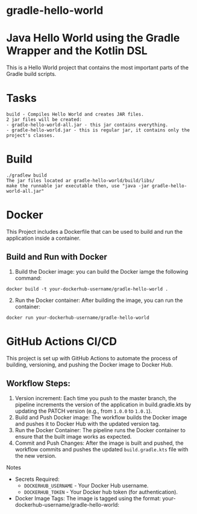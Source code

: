 # gradle-hello-world
# Java Hello World using the Gradle Wrapper and the Kotlin DSL
This is a Hello World project that contains the most important parts of the Gradle build scripts.

# Tasks
```
build - Compiles Hello World and creates JAR files.
2 jar files will be created:
- gradle-hello-world-all.jar - this jar contains everything.
- gradle-hello-world.jar - this is regular jar, it contains only the project's classes.
```

# Build
```
./gradlew build
The jar files located ar gradle-hello-world/build/libs/
make the runnable jar executable then, use "java -jar gradle-hello-world-all.jar"
```

# Docker
This Project includes a Dockerfile that can be used to build and run the application inside a container.
## Build and Run with Docker
1. Build the Docker image:
you can build the Docker iamge the following command:
```
docker build -t your-dockerhub-username/gradle-hello-world .
```
2. Run the Docker container:
After building the image, you can run the container:
```
docker run your-dockerhub-username/gradle-hello-world
```

# GitHub Actions CI/CD
This project is set up with GitHub Actions to automate the process of building, versioning, and pushing the Docker image to Docker Hub.

## Workflow Steps:
1. Version increment:
	Each time you push to the master branch, the pipeline increments the version of the application in build.gradle.kts by updating the PATCH version (e.g., from `1.0.0` to `1.0.1`).
2. Build and Push Docker image:
	The workflow builds the Docker image and pushes it to Docker Hub with the updated version tag.
3. Run the Docker Container:
	The pipeline runs the Docker container to ensure that the built image works as expected.
4. Commit and Push Changes:
	After the image is built and pushed, the workflow commits and pushes the updated `build.gradle.kts` file with the new version.

Notes
- Secrets Required:
	- `DOCKERHUB_USERNAME` - Your Docker Hub username.
	- `DOCKERHUB_TOKEN` - Your Docker hub token (for authentication).
- Docker Image Tags: The image is tagged using the format: your-dockerhub-username/gradle-hello-world:<new-version>
